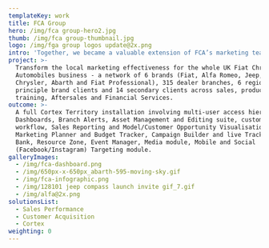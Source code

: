 ```yaml
---
templateKey: work
title: FCA Group
hero: /img/fca group-hero2.jpg
thumb: /img/fca group-thumbnail.jpg
logo: /img/fga group logos update@2x.png
intro: 'Together, we became a valuable extension of FCA’s marketing team.'
project: >-
  Transform the local marketing effectiveness for the whole UK Fiat Chrysler
  Automobiles business - a network of 6 brands (Fiat, Alfa Romeo, Jeep,
  Chrysler, Abarth and Fiat Professional), 315 dealer branches, 6 regions, 10
  principle brand clients and 14 secondary clients across sales, product,
  training, Aftersales and Financial Services.
outcome: >-
  A full Cortex Territory installation involving multi-user access hierarchy, BI
  Dashboards, Branch Alerts, Asset Management and Editing suite, custom artwork
  workflow, Sales Reporting and Model/Customer Opportunity Visualisation suite,
  Marketing Planner and Budget Tracker, Campaign Builder and live Tracker, Image
  Bank, Resource Zone, Event Manager, Media module, Mobile and Social
  (Facebook/Instagram) Targeting module.
galleryImages:
  - /img/fca-dashboard.png
  - /img/650px-x-650px_abarth-595-moving-sky.gif
  - /img/fca-infographic.png
  - /img/128101 jeep compass launch invite gif_7.gif
  - /img/alfa@2x.png
solutionsList:
  - Sales Performance
  - Customer Acquisition
  - Cortex
weighting: 0
---
```


